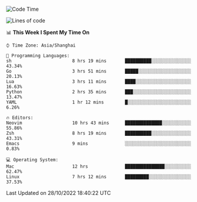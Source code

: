 <!--START_SECTION:waka-->
![Code Time](http://img.shields.io/badge/Code%20Time-946%20hrs%2043%20mins-blue)

![Lines of code](https://img.shields.io/badge/From%20Hello%20World%20I%27ve%20Written-24%20Thousand%20lines%20of%20code-blue)

📊 **This Week I Spent My Time On** 

```text
⌚︎ Time Zone: Asia/Shanghai

💬 Programming Languages: 
sh                       8 hrs 19 mins       ██████████░░░░░░░░░░░░░░░   43.34% 
Go                       3 hrs 51 mins       █████░░░░░░░░░░░░░░░░░░░░   20.13% 
Lua                      3 hrs 11 mins       ████░░░░░░░░░░░░░░░░░░░░░   16.63% 
Python                   2 hrs 35 mins       ███░░░░░░░░░░░░░░░░░░░░░░   13.47% 
YAML                     1 hr 12 mins        █░░░░░░░░░░░░░░░░░░░░░░░░   6.26%

🔥 Editors: 
Neovim                   10 hrs 43 mins      ██████████████░░░░░░░░░░░   55.86% 
Zsh                      8 hrs 19 mins       ██████████░░░░░░░░░░░░░░░   43.31% 
Emacs                    9 mins              ░░░░░░░░░░░░░░░░░░░░░░░░░   0.83%

💻 Operating System: 
Mac                      12 hrs              ███████████████░░░░░░░░░░   62.47% 
Linux                    7 hrs 12 mins       █████████░░░░░░░░░░░░░░░░   37.53%

```


 Last Updated on 28/10/2022 18:40:22 UTC
<!--END_SECTION:waka-->
